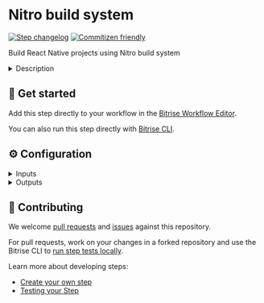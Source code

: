 # Nitro build system

[![Step changelog](https://shields.io/github/v/release/underscopeio/bitrise-step-nitro?include_prereleases&label=changelog&color=blueviolet)](https://github.com/underscopeio/bitrise-step-nitro/releases)
[![Commitizen friendly](https://img.shields.io/badge/commitizen-friendly-brightgreen.svg)](https://github.com/underscopeio/bitrise-step-nitro/)

Build React Native projects using Nitro build system

<details>
<summary>Description</summary>

This step allows you to easily run the Nitro builder by providing input parameters in a friendly way.

</details>

## 🧩 Get started

Add this step directly to your workflow in the [Bitrise Workflow Editor](https://devcenter.bitrise.io/steps-and-workflows/steps-and-workflows-index/).

You can also run this step directly with [Bitrise CLI](https://github.com/bitrise-io/bitrise).

## ⚙️ Configuration

<details>
<summary>Inputs</summary>

| Key                                  | Description                                                                                                                                                                                 | Flags     | Default                                            |
| ------------------------------------ | ------------------------------------------------------------------------------------------------------------------------------------------------------------------------------------------- | --------- | -------------------------------------------------- |
| `platform`                           | The target platform you want to build.                                                                                                                                                      | required  | `ios`                                              |
| `debug`                              | Enable verbose logs                                                                                                                                                                         | required  | `no`                                               |
| `project_id`                         | A string to indetify the project                                                                                                                                                            |           | `$BITRISE_APP_URL`                                 |
| `build_id`                           | A string to indetify the build number                                                                                                                                                       |           | `$BITRISE_BUILD_SLUG`                              |
| `root_directory`                     | The directory within your project, in which your code is located. Leave this field empty if your code is not located in a subdirectory.                                                     |           | `$NITRO_ROOT_DIRECTORY`                            |
| `custom_ssh_key_url`                 | If provided will add a new key to the ssh agent.                                                                                                                                            |           |                                                    |
| `disable_cache`                      | When setting this option to `yes` build cache optimizations won't be performed.                                                                                                             |           | `no`                                               |
| `app_label`                          | The application label displayed in the mobile app. Defaults to the name field of the `package.json` file.                                                                                   |           |                                                    |
| `cache_provider`                     | Choose the provider where cache artifacts will be persisted: - `fs`: File system. - `s3`: Amazon - Simple Storage Service. - `azure`: Microsoft - Azure Blob Storage.                       |           | `s3`                                               |
| `log_provider`                       | Choose the provider where logs will be persisted: - `s3`: Amazon - Simple Storage Service. - `azure`: Microsoft - Azure Blob Storage.                                                       |           |                                                    |
| `tracking_provider`                  | Where the build output will be displayed: `console`: Console standard output. `nitro`: Undercope CI services.                                                                               |           | `nitro-on-premise`                                 |
| `app_envfile_path`                   | Where an envfile for certain environment is located.                                                                                                                                        |           |                                                    |
| `exclude-modified-files`             | If you modify or delete files right after cloning your repository those changes won't impact on your build.                                                                                 |           | `no`                                               |
| `env-var-lookup-keys`                | A list of env variable keys to lookup in order to determine whether the build should be cached or not.                                                                                      |           |                                                    |
| `android_flavor`                     | Flavor                                                                                                                                                                                      |           |                                                    |
| `android_app_identifier`             | App identifier                                                                                                                                                                              |           |                                                    |
| `android_keystore_url`               | Keystore url                                                                                                                                                                                |           | `$BITRISEIO_ANDROID_KEYSTORE_URL`                  |
| `android_keystore_password`          | Keystore password                                                                                                                                                                           | sensitive | `$BITRISEIO_ANDROID_KEYSTORE_PASSWORD`             |
| `android_keystore_key_alias`         | Keystore alias                                                                                                                                                                              |           | `$BITRISEIO_ANDROID_KEYSTORE_ALIAS`                |
| `android_keystore_key_password`      | Keystore key password                                                                                                                                                                       | sensitive | `$BITRISEIO_ANDROID_KEYSTORE_PRIVATE_KEY_PASSWORD` |
| `ios_certificate_url`                | Certificate url                                                                                                                                                                             |           | `$BITRISE_CERTIFICATE_URL`                         |
| `ios_certificate_passphrase`         | Certificate passphrase                                                                                                                                                                      | sensitive | `$BITRISE_CERTIFICATE_PASSPHRASE`                  |
| `ios_provisioning_profile_urls`      | A string containing a '\|' separated values where provisioning profiles are located e.g. url1\|url2\|url3                                                                                   |           |                                                    |
| `ios_provisioning_profile_url_map`   | A JSON value to define the define the provisioning profile url mapping: `{"identifier": "https://ios-provisioning-profile-url-1", "identifier2": "https://ios-provisioning-profile-url-2"}` |           |                                                    |
| `ios_provisioning_profile_specifier` | Not required if `Provisioning profile url map` is provided.                                                                                                                                 |           |                                                    |
| `ios_xcconfig_path`                  | The path relative to project root directory where the custom `.xcconfig` file is located                                                                                                    |           |                                                    |
| `ios_team_id`                        | Specify the Team ID you want to use for the Apple Developer Portal                                                                                                                          |           |                                                    |
| `aws_s3_access_key_id`               | Access Key Id                                                                                                                                                                               |           | `$NITRO_AWS_ACCESS_KEY_ID`                         |
| `aws_s3_secret_access_key`           | Secret Access Key                                                                                                                                                                           |           | `$NITRO_AWS_SECRET_ACCESS_KEY`                     |
| `aws_s3_region`                      | AWS Region                                                                                                                                                                                  |           | `$NITRO_AWS_S3_REGION`                             |
| `aws_s3_bucket`                      | Bucket name                                                                                                                                                                                 |           | `$NITRO_AWS_S3_BUCKET`                             |

</details>

<details>
<summary>Outputs</summary>

| Environment Variable | Description                                  |
| -------------------- | -------------------------------------------- |
| `NITRO_LOGS_PATH`    | The full path to access the build log.       |
| `NITRO_DEPLOY_PATH`  | The full path to access the build artifacts. |

</details>

## 🙋 Contributing

We welcome [pull requests](https://github.com/underscopeio/bitrise-step-nitro/pulls) and [issues](https://github.com/underscopeio/bitrise-step-nitro/issues) against this repository.

For pull requests, work on your changes in a forked repository and use the Bitrise CLI to [run step tests locally](https://devcenter.bitrise.io/bitrise-cli/run-your-first-build/).

Learn more about developing steps:

- [Create your own step](https://devcenter.bitrise.io/contributors/create-your-own-step/)
- [Testing your Step](https://devcenter.bitrise.io/contributors/testing-and-versioning-your-steps/)
